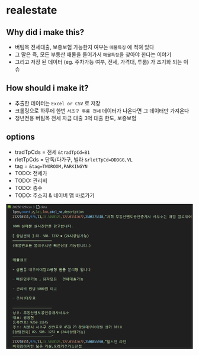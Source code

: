 # realestate

## Why did i make this? 

- 버팀목 전세대출, 보증보험 가능한지 여부는 `매물특징` 에 적혀 있다
- 그 말은 즉, 모든 부동산 매물을 들어가서 `매물특징`을 찾아야 한다는 이야기
- 그리고 저장 된 데이터 (eg. 주차가능 여부, 전세, 가격대, 투룸) 가 초기화 되는 이슈

## How should i make it?

- 추출한 데이터는 `Excel or CSV` 로 저장
- 크롤링으로 하루에 한번 `서초구 투룸 전세` 데이터가 나온다면 그 데이터만 가져온다
- 청년전용 버팀목 전세 자금 대출 3억 대출 한도, 보증보험

## options

- tradTpCds = 전세 `&tradTpCd=B1`
- rletTpCds = 단독/다가구, 빌라 `&rletTpCd=DDDGG,VL`
- tag = `&tag=TWOROOM,PARKINGYN`
- TODO: 전세가
- TODO: 관리비
- TODO: 층수 
- TODO: 주소지 & 네이버 맵 바로가기

![alt text](image.png)